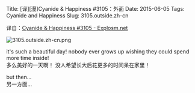 Title: [译][漫]Cyanide & Happiness #3105：外面
Date: 2015-06-05
Tags: Cyanide and Happiness
Slug: 3105.outside.zh-cn

译自：[Cyanide & Happiness #3105 - Explosm.net](http://explosm.net/comics/3105/)


![3105.outside.zh-cn.png](/static/images/comics/3105.outside.zh-cn.png)


it's such a beautiful day!
nobody ever grows up
wishing they could
spend more time inside!     
多么美好的一天啊！
没人希望长大后花更多的时间呆在家里！


but then...     
另一方面...